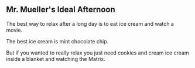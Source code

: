 ## Mr. Mueller's Ideal Afternoon

The best way to relax after a long day is to eat ice cream and watch a movie.

The best ice cream is mint chocolate chip.

But if you wanted to really relax you just need cookies and cream ice cream inside a blanket and watching the Matrix.  
